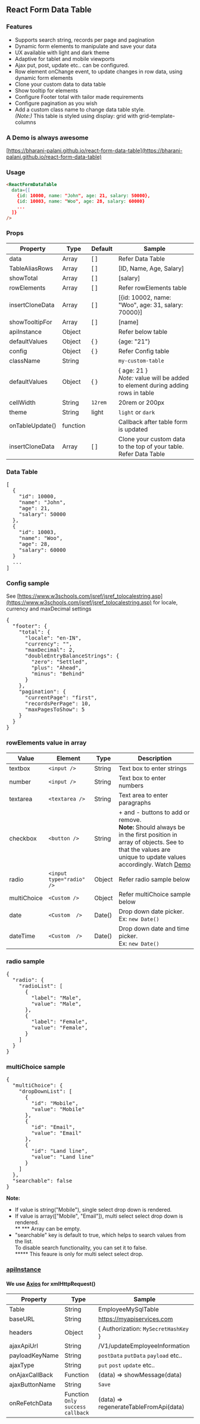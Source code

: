 ## React Form Data Table
### Features
- Supports search string, records per page and pagination
- Dynamic form elements to manipulate and save your data
- UX available with light and dark theme
- Adaptive for tablet and mobile viewports
- Ajax put, post, update etc.. can be configured.
- Row element onChange event, to update changes in row data, using dynamic form elements
- Clone your custom data to data table
- Show tooltip for elements
- Configure Footer total with tailor made requirements
- Configure pagination as you wish
- Add a custom class name to change data table style. <br />*(Note:)*  This table is styled using display: grid with grid-template-columns

### A Demo is always awesome
[https://bharani-palani.github.io/react-form-data-table](https://bharani-palani.github.io/react-form-data-table)

### Usage
```html
<ReactFormDataTable
  data={[
    {id: 10000, name: "John", age: 21, salary: 50000},
    {id: 10003, name: "Woo", age: 28, salary: 60000}
    ...
  ]}
/>
```

### Props
Property  | Type | Default | Sample
----------- | -------| -------- | -------------
data | Array | [ ] | Refer Data Table
TableAliasRows | Array | [ ] | [ID, Name, Age, Salary]
showTotal | Array | [ ] | [salary]
rowElements | Array | [ ] | Refer rowElements table
insertCloneData | Array | [ ] | [{id: 10002, name: "Woo", age: 31, salary: 70000}]
showTooltipFor | Array | [ ] | [name]
apiInstance | Object | | Refer below table
defaultValues | Object | { } | {age: "21"}
config | Object | { } | Refer Config table
className | String |  | `my-custom-table`
defaultValues | Object | { } | { age: 21 } <br /> *Note:* value will be added to element during adding rows in table
cellWidth | String | `12rem` | 20rem or 200px
theme | String | light| `light` or `dark`
onTableUpdate() | function | | Callback after table form is updated
insertCloneData | Array | [ ] | Clone your custom data to the top of your table.<br />Refer Data Table

### Data Table

<pre>
[
  {
    "id": 10000,
    "name": "John",
    "age": 21,
    "salary": 50000
  },
  {
    "id": 10003,
    "name": "Woo",
    "age": 28,
    "salary": 60000
  }
  ...
]
</pre>

### Config sample
See [https://www.w3schools.com/jsref/jsref_tolocalestring.asp](https://www.w3schools.com/jsref/jsref_tolocalestring.asp) for locale, currency and maxDecimal settings

<pre>
{
  "footer": {
    "total": {
      "locale": "en-IN",
      "currency": "",
      "maxDecimal": 2,
      "doubleEntryBalanceStrings": {
        "zero": "Settled",
        "plus": "Ahead",
        "minus": "Behind"
      }
    },
    "pagination": {
      "currentPage": "first",
      "recordsPerPage": 10,
      "maxPagesToShow": 5
    }
  }
}
</pre>

### rowElements value in array
Value  | Element | Type|  Description
----------- | -------| --- | -------- 
textbox | `<input />` | String |Text box to enter strings
number | `<input />` | String | Text box to enter numbers 
textarea | `<textarea />`| String | Text area to enter paragraphs 
checkbox | `<button />` | String | + and - buttons to add or remove. <br /> **Note:** Should always be in the first position in array of objects. See to that the values are unique to update values accordingly. Watch [Demo](https://bharani-palani.github.io/react-form-data-table)
radio | `<input type="radio" />` | Object | Refer radio sample below
multiChoice | `<Custom />`| Object | Refer multiChoice sample below
date | `<Custom  />` | Date() | Drop down date picker.<br /> Ex: `new Date()`
dateTime | `<Custom  />`| Date() | Drop down date and time picker.<br /> Ex: `new Date()`

### radio sample

<pre>
{
  "radio": {
    "radioList": [
      {
        "label": "Male",
        "value": "Male",
      },
      {
        "label": "Female",
        "value": "Female",
      }
    ]
  }
}
</pre>

### multiChoice sample

<pre>
{
  "multiChoice": {
    "dropDownList": [
      {
        "id": "Mobile",
        "value": "Mobile"
      },
      {
        "id": "Email",
        "value": "Email"
      },
      {
        "id": "Land line",
        "value": "Land line"
      }
    ]
  },
  "searchable": false
}
</pre>

**Note:**
- If value is string("Mobile"), single select drop down is rendered.
- If value is array(["Mobile", "Email"]), multi select select drop down is rendered.<br /> ** *** Array can be empty.
- "searchable" key is default to true, which helps to search values from the list. <br />To disable search functionality, you can set it to false. <br />***** This feaure is only for multi select select drop.

### [apiInstance](#api-ins)
#### We use [Axios](https://www.npmjs.com/package/axios) for xmlHttpRequest()

| Property | Type | Sample
| -- | -- | -- |
|Table  | String | EmployeeMySqlTable
| baseURL | String | https://myapiservices.com |
| headers | Object | { Authorization: `MySecretHashKey` } |
| ajaxApiUrl | String | /V1/updateEmployeeInformation |
| payloadKeyName | String | `postData` `putData` `payload` etc.. |
| ajaxType | String | `put` `post` `update` etc.. |
| onAjaxCallBack | Function | (data) => showMessage(data) |
| ajaxButtonName | String | `Save` |
| onReFetchData | Function `Only success callback` | (data) => regenerateTableFromApi(data) |



